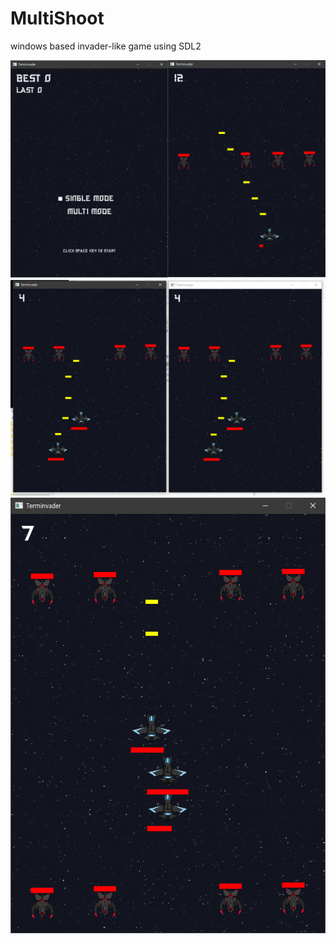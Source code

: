 # MultiShoot
windows based invader-like game using SDL2

![image1](./readmeResource/image_1.png)
![image2](./readmeResource/image_2.png)
![image3](./readmeResource/image_3.png)
